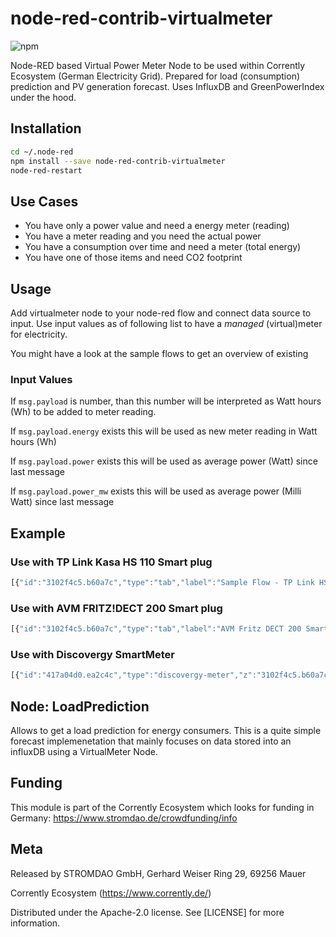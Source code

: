 # node-red-contrib-virtualmeter

![npm](https://img.shields.io/npm/dw/node-red-contrib-virtualmeter)


Node-RED based Virtual Power Meter Node to be used within Corrently Ecosystem (German Electricity Grid). Prepared for load (consumption) prediction and PV generation forecast. Uses InfluxDB and GreenPowerIndex under the hood.

## Installation
```bash
cd ~/.node-red
npm install --save node-red-contrib-virtualmeter
node-red-restart
```

## Use Cases
- You have only a power value and need a energy meter (reading)
- You have a meter reading and you need the actual power
- You have a consumption over time and need a meter (total energy)
- You have one of those items and need CO2 footprint


## Usage
Add virtualmeter node to your node-red flow and connect data source to input. Use input values as of following list to have a *managed* (virtual)meter for electricity.

You might have a look at the sample flows to get an overview of existing  

### Input Values
If <code>msg.payload</code> is number, than this number will be interpreted as Watt hours (Wh) to be added to meter reading.

If <code>msg.payload.energy</code> exists this will be used as new meter reading in Watt hours (Wh)

If <code>msg.payload.power</code> exists this will be used as average power (Watt) since last message

If <code>msg.payload.power_mw</code> exists this will be used as average power (Milli Watt) since last message

## Example

### Use with TP Link Kasa HS 110 Smart plug
```javascript
[{"id":"3102f4c5.b60a7c","type":"tab","label":"Sample Flow - TP Link HS 110","disabled":false,"info":"Use Virtual Meter On Top of TP Link HS110 Smart Plug meter."},{"id":"bf814178.8ccf9","type":"virtualmeter","z":"3102f4c5.b60a7c","zip":"69256","name":null,"energypricein":0,"energypriceout":0,"x":850,"y":140,"wires":[[],[],[],[]]},{"id":"b3db7484.5dd808","type":"smart-plug","z":"3102f4c5.b60a7c","name":"My Plug","device":"192.168.192.39","interval":10000,"eventInterval":1000,"x":660,"y":140,"wires":[["bf814178.8ccf9"]]},{"id":"888ddfd8.a5484","type":"function","z":"3102f4c5.b60a7c","name":"getMeterInfo","func":"msg.payload=\"getMeterInfo\";\nreturn msg;","outputs":1,"noerr":0,"x":450,"y":140,"wires":[["b3db7484.5dd808"]]},{"id":"79ea072c.2822e8","type":"inject","z":"3102f4c5.b60a7c","name":"","topic":"","payload":"","payloadType":"date","repeat":"","crontab":"","once":false,"onceDelay":0.1,"x":240,"y":140,"wires":[["888ddfd8.a5484"]]}]
```

### Use with AVM FRITZ!DECT 200 Smart plug
```javascript
[{"id":"3102f4c5.b60a7c","type":"tab","label":"AVM Fritz DECT 200 Smart Plug","disabled":false,"info":"Use with a Smartplug connected to a fritz box. You need to set the AIN corretly!"},{"id":"bf814178.8ccf9","type":"virtualmeter","z":"3102f4c5.b60a7c","zip":"69256","name":null,"energypricein":0,"energypriceout":0,"x":850,"y":140,"wires":[[],[],[],[]]},{"id":"888ddfd8.a5484","type":"function","z":"3102f4c5.b60a7c","name":"set AIN","func":"msg.ain=\"087610221618\";\nmsg.payload.ain = \"087610221618\";\nreturn msg;","outputs":1,"noerr":0,"x":440,"y":140,"wires":[["b994e93e.0230b8"]]},{"id":"79ea072c.2822e8","type":"inject","z":"3102f4c5.b60a7c","name":"","topic":"","payload":"","payloadType":"date","repeat":"","crontab":"","once":false,"onceDelay":0.1,"x":240,"y":140,"wires":[["888ddfd8.a5484"]]},{"id":"b994e93e.0230b8","type":"fritz-outlet","z":"3102f4c5.b60a7c","connection":"345a47c4.06ab38","name":"Get Poweer","action":"getSwitchPower","x":650,"y":140,"wires":[["bf814178.8ccf9"]]},{"id":"345a47c4.06ab38","type":"fritz-api","z":"","name":"Home","host":"http://192.168.192.1","strictSSL":false}]
```

### Use with Discovergy SmartMeter
```javascript
[{"id":"417a04d0.ea2c4c","type":"discovergy-meter","z":"3102f4c5.b60a7c","DISCOVERGY_ACCOUNT":"demo@discovergy.com","DISCOVERGY_PASSWORD":"demo","meterId":"af4a1979c8404c3182e95d593dee1860","x":590,"y":140,"wires":[["bf814178.8ccf9"]]}]
```

## Node: LoadPrediction
Allows to get a load prediction for energy consumers. This is a quite simple forecast implemenetation that mainly focuses on data stored into an influxDB using a VirtualMeter Node.

## Funding
This module is part of the Corrently Ecosystem which looks for funding in Germany:  https://www.stromdao.de/crowdfunding/info

## Meta
Released by STROMDAO GmbH, Gerhard Weiser Ring 29, 69256 Mauer

Corrently Ecosystem (https://www.corrently.de/)

Distributed under the Apache-2.0 license. See [LICENSE] for more information.
